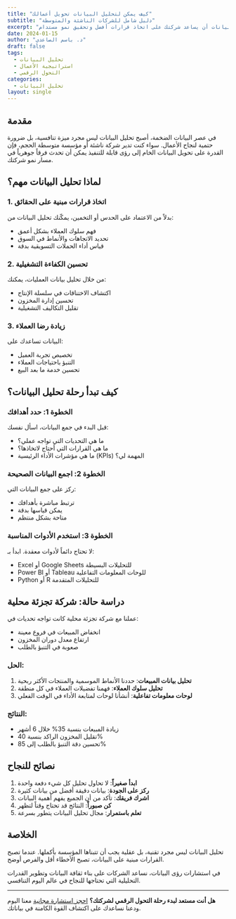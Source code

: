 ```yaml
---
title: "كيف يمكن لتحليل البيانات تحويل أعمالك"
subtitle: "دليل شامل للشركات الناشئة والمتوسطة"
excerpt: "اكتشف كيف يمكن لتحليل البيانات أن يساعد شركتك على اتخاذ قرارات أفضل وتحقيق نمو مستدام"
date: 2024-01-15
author: "د. باسم الصاعدي"
draft: false
tags:
  - تحليل البيانات
  - استراتيجية الأعمال
  - التحول الرقمي
categories:
  - تحليل البيانات
layout: single
---
```


## مقدمة

في عصر البيانات الضخمة، أصبح تحليل البيانات ليس مجرد ميزة تنافسية، بل ضرورة حتمية لنجاح الأعمال. سواء كنت تدير شركة ناشئة أو مؤسسة متوسطة الحجم، فإن القدرة على تحويل البيانات الخام إلى رؤى قابلة للتنفيذ يمكن أن تحدث فرقاً جوهرياً في مسار نمو شركتك.

## لماذا تحليل البيانات مهم؟

### 1. اتخاذ قرارات مبنية على الحقائق
بدلاً من الاعتماد على الحدس أو التخمين، يمكّنك تحليل البيانات من:
- فهم سلوك العملاء بشكل أعمق
- تحديد الاتجاهات والأنماط في السوق
- قياس أداء الحملات التسويقية بدقة

### 2. تحسين الكفاءة التشغيلية
من خلال تحليل بيانات العمليات، يمكنك:
- اكتشاف الاختناقات في سلسلة الإنتاج
- تحسين إدارة المخزون
- تقليل التكاليف التشغيلية

### 3. زيادة رضا العملاء
البيانات تساعدك على:
- تخصيص تجربة العميل
- التنبؤ باحتياجات العملاء
- تحسين خدمة ما بعد البيع

## كيف تبدأ رحلة تحليل البيانات؟

### الخطوة 1: حدد أهدافك
قبل البدء في جمع البيانات، اسأل نفسك:
- ما هي التحديات التي تواجه عملي؟
- ما هي القرارات التي أحتاج لاتخاذها؟
- ما هي مؤشرات الأداء الرئيسية (KPIs) المهمة لي؟

### الخطوة 2: اجمع البيانات الصحيحة
ركز على جمع البيانات التي:
- ترتبط مباشرة بأهدافك
- يمكن قياسها بدقة
- متاحة بشكل منتظم

### الخطوة 3: استخدم الأدوات المناسبة
لا تحتاج دائماً لأدوات معقدة. ابدأ بـ:
- Excel أو Google Sheets للتحليلات البسيطة
- Power BI أو Tableau للوحات المعلومات التفاعلية
- Python أو R للتحليلات المتقدمة

## دراسة حالة: شركة تجزئة محلية

عملنا مع شركة تجزئة محلية كانت تواجه تحديات في:
- انخفاض المبيعات في فروع معينة
- ارتفاع معدل دوران المخزون
- صعوبة في التنبؤ بالطلب

### الحل:
1. **تحليل بيانات المبيعات**: حددنا الأنماط الموسمية والمنتجات الأكثر ربحية
2. **تحليل سلوك العملاء**: فهمنا تفضيلات العملاء في كل منطقة
3. **لوحات معلومات تفاعلية**: أنشأنا لوحات لمتابعة الأداء في الوقت الفعلي

### النتائج:
- زيادة المبيعات بنسبة 35% خلال 6 أشهر
- تقليل المخزون الراكد بنسبة 40%
- تحسين دقة التنبؤ بالطلب إلى 85%

## نصائح للنجاح

1. **ابدأ صغيراً**: لا تحاول تحليل كل شيء دفعة واحدة
2. **ركز على الجودة**: بيانات دقيقة أفضل من بيانات كثيرة
3. **اشرك فريقك**: تأكد من أن الجميع يفهم أهمية البيانات
4. **كن صبوراً**: النتائج قد تحتاج وقتاً لتظهر
5. **تعلم باستمرار**: مجال تحليل البيانات يتطور بسرعة

## الخلاصة

تحليل البيانات ليس مجرد تقنية، بل عقلية يجب أن تتبناها المؤسسة بأكملها. عندما تصبح القرارات مبنية على البيانات، تصبح الأخطاء أقل والفرص أوضح. 

في استشارات رؤى البيانات، نساعد الشركات على بناء ثقافة البيانات وتطوير القدرات التحليلية التي تحتاجها للنجاح في عالم اليوم التنافسي.

---

**هل أنت مستعد لبدء رحلة التحول الرقمي لشركتك؟** [احجز استشارة مجانية](/consulting_services_website/ar/contact/) معنا اليوم ودعنا نساعدك على اكتشاف القوة الكامنة في بياناتك.